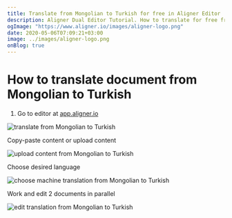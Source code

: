 ```yaml
---
title: Translate from Mongolian to Turkish for free in Aligner Editor
description: Aligner Dual Editor Tutorial. How to translate for free from Mongolian to Turkish. Aligner is multilingual document management platform. 
ogImage: "https://www.aligner.io/images/aligner-logo.png"
date: 2020-05-06T07:09:21+03:00
image: ../images/aligner-logo.png
onBlog: true
---
```


# How to translate document from Mongolian to Turkish

1. Go to editor at [app.aligner.io](https://app.aligner.io "Aligner App web page")

![translate from Mongolian to Turkish](../aligner-blank-editor.png "translate from Mongolian to Turkish")

Copy-paste content or upload content

![upload content from Mongolian to Turkish](../aligner-uploaded-document.png "upload content from Mongolian to Turkish")

Choose desired language

![choose machine translation from Mongolian to Turkish](../aligner-language-dropdown.png "choose machine translation from Mongolian to Turkish")

Work and edit 2 documents in parallel

![edit translation from Mongolian to Turkish](../aligner-double-sitded-editor.png "edit translation from Mongolian to Turkish")

